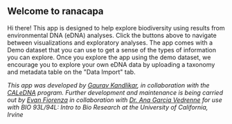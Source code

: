 ## Welcome to ranacapa

Hi there! This app is designed to help explore biodiversity using results from environmental DNA (eDNA) analyses. Click the buttons above to navigate between visualizations and exploratory analyses. The app comes with a Demo dataset that you can use to get a sense of the types of information you can explore. Once you explore the app using the demo dataset, we encourage you to explore your own eDNA data by uploading a taxonomy and metadata table on the "Data Import" tab.



*This app was developed by [Gaurav Kandlikar](http://github.com/gauravsk), in collaboration with the [CALeDNA](http://ucedna.com/) program. Further development and maintenance is being carried out by [Evan Fiorenza](evan-fiorenza.com) in collaboration with [Dr. Ana Garcia Vedrenne](https://www.faculty.uci.edu/profile/?facultyId=7089) for use with BIO 93L/94L: Intro to Bio Research at the University of California, Irvine*
